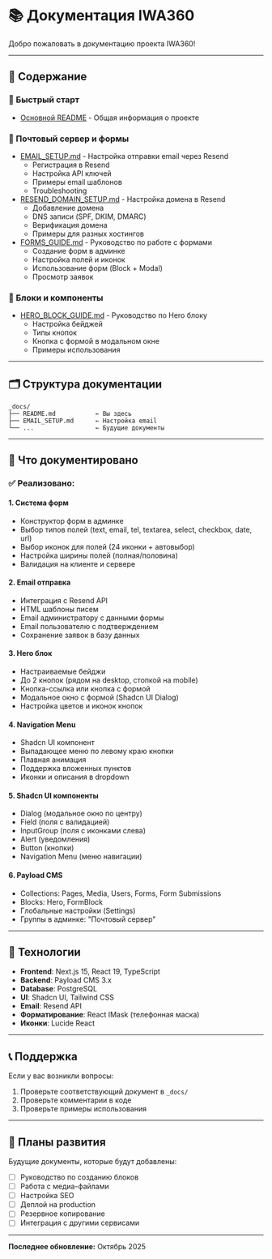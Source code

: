# 📚 Документация IWA360

Добро пожаловать в документацию проекта IWA360!

---

## 📖 Содержание

### 🚀 Быстрый старт
- [Основной README](../README.md) - Общая информация о проекте

### 📧 Почтовый сервер и формы
- [EMAIL_SETUP.md](./EMAIL_SETUP.md) - Настройка отправки email через Resend
  - Регистрация в Resend
  - Настройка API ключей
  - Примеры email шаблонов
  - Troubleshooting
- [RESEND_DOMAIN_SETUP.md](./RESEND_DOMAIN_SETUP.md) - Настройка домена в Resend
  - Добавление домена
  - DNS записи (SPF, DKIM, DMARC)
  - Верификация домена
  - Примеры для разных хостингов
- [FORMS_GUIDE.md](./FORMS_GUIDE.md) - Руководство по работе с формами
  - Создание форм в админке
  - Настройка полей и иконок
  - Использование форм (Block + Modal)
  - Просмотр заявок

### 🦸 Блоки и компоненты
- [HERO_BLOCK_GUIDE.md](./HERO_BLOCK_GUIDE.md) - Руководство по Hero блоку
  - Настройка бейджей
  - Типы кнопок
  - Кнопка с формой в модальном окне
  - Примеры использования

---

## 🗂️ Структура документации

```
_docs/
├── README.md           ← Вы здесь
├── EMAIL_SETUP.md      ← Настройка email
└── ...                 ← Будущие документы
```

---

## 📝 Что документировано

### ✅ Реализовано:

#### 1. **Система форм**
- Конструктор форм в админке
- Выбор типов полей (text, email, tel, textarea, select, checkbox, date, url)
- Выбор иконок для полей (24 иконки + автовыбор)
- Настройка ширины полей (полная/половина)
- Валидация на клиенте и сервере

#### 2. **Email отправка**
- Интеграция с Resend API
- HTML шаблоны писем
- Email администратору с данными формы
- Email пользователю с подтверждением
- Сохранение заявок в базу данных

#### 3. **Hero блок**
- Настраиваемые бейджи
- До 2 кнопок (рядом на desktop, стопкой на mobile)
- Кнопка-ссылка или кнопка с формой
- Модальное окно с формой (Shadcn UI Dialog)
- Настройка цветов и иконок кнопок

#### 4. **Navigation Menu**
- Shadcn UI компонент
- Выпадающее меню по левому краю кнопки
- Плавная анимация
- Поддержка вложенных пунктов
- Иконки и описания в dropdown

#### 5. **Shadcn UI компоненты**
- Dialog (модальное окно по центру)
- Field (поля с валидацией)
- InputGroup (поля с иконками слева)
- Alert (уведомления)
- Button (кнопки)
- Navigation Menu (меню навигации)

#### 6. **Payload CMS**
- Collections: Pages, Media, Users, Forms, Form Submissions
- Blocks: Hero, FormBlock
- Глобальные настройки (Settings)
- Группы в админке: "Почтовый сервер"

---

## 🔧 Технологии

- **Frontend**: Next.js 15, React 19, TypeScript
- **Backend**: Payload CMS 3.x
- **Database**: PostgreSQL
- **UI**: Shadcn UI, Tailwind CSS
- **Email**: Resend API
- **Форматирование**: React IMask (телефонная маска)
- **Иконки**: Lucide React

---

## 📞 Поддержка

Если у вас возникли вопросы:
1. Проверьте соответствующий документ в `_docs/`
2. Проверьте комментарии в коде
3. Проверьте примеры использования

---

## 🎯 Планы развития

Будущие документы, которые будут добавлены:
- [ ] Руководство по созданию блоков
- [ ] Работа с медиа-файлами
- [ ] Настройка SEO
- [ ] Деплой на production
- [ ] Резервное копирование
- [ ] Интеграция с другими сервисами

---

**Последнее обновление:** Октябрь 2025

